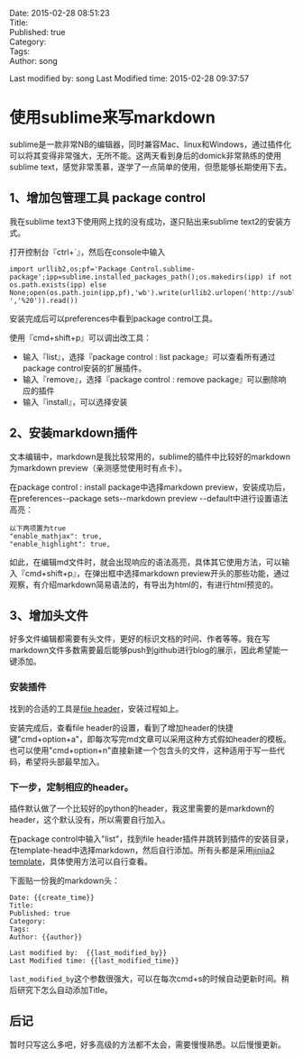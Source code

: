 Date: 2015-02-28 08:51:23  
Title:   
Published: true  
Category:   
Tags:  
Author: song

Last modified by:  song
Last Modified time: 2015-02-28 09:37:57
# 使用sublime来写markdown
sublime是一款非常NB的编辑器，同时兼容Mac、linux和Windows，通过插件化可以将其变得非常强大，无所不能。这两天看到身后的domick非常熟练的使用sublime text，感觉非常羡慕，遂学了一点简单的使用，但愿能够长期使用下去。
## 1、增加包管理工具 package control
我在sublime text3下使用网上找的没有成功，遂只贴出来sublime text2的安装方式。

打开控制台『ctrl+`』，然后在console中输入

	import urllib2,os;pf='Package Control.sublime-package';ipp=sublime.installed_packages_path();os.makedirs(ipp) if not os.path.exists(ipp) else None;open(os.path.join(ipp,pf),'wb').write(urllib2.urlopen('http://sublime.wbond.net/'+pf.replace(' ','%20')).read())
安装完成后可以preferences中看到package control工具。

使用『cmd+shift+p』可以调出改工具：

* 输入『list』，选择『package control : list package』可以查看所有通过package control安装的扩展插件。
* 输入『remove』，选择『package control : remove package』可以删除响应的插件
* 输入『install』，可以选择安装

## 2、安装markdown插件
文本编辑中，markdown是我比较常用的，sublime的插件中比较好的markdown为markdown preview（亲测感觉使用时有点卡）。

在package control : install package中选择markdown preview，安装成功后，在preferences--package sets--markdown preview --default中进行设置语法高亮：

	以下两项置为true
	"enable_mathjax": true,
    "enable_highlight": true,
如此，在编辑md文件时，就会出现响应的语法高亮，具体其它使用方法，可以输入『cmd+shift+p』，在弹出框中选择markdown preview开头的那些功能，通过观察，有介绍markdown简易语法的，有导出为html的，有进行html预览的。

## 3、增加头文件
好多文件编辑都需要有头文件，更好的标识文档的时间、作者等等。我在写markdown文件多数需要最后能够push到github进行blog的展示，因此希望能一键添加。

### 安装插件
找到的合适的工具是[file header](http://shiyanhui.github.io/FileHeader/)，安装过程如上。

安装完成后，查看file header的设置，看到了增加header的快捷键"cmd+option+a"，即每次写完md文章可以采用这种方式假如header的模板。也可以使用"cmd+option+n"直接新建一个包含头的文件，这种适用于写一些代码，希望将头部最早加入。

### 下一步，定制相应的header。
插件默认做了一个比较好的python的header，我这里需要的是markdown的header，这个默认没有，所以需要自行加入。

在package control中输入"list"，找到file header插件并跳转到插件的安装目录，在template-head中选择markdown，然后自行添加。所有头都是采用[jinjia2 template](http://jinja.pocoo.org/docs/)，具体使用方法可以自行查看。

下面贴一份我的markdown头：

	Date: {{create_time}}  
	Title:   
	Published: true  
	Category:   
	Tags:  
	Author: {{author}}

	Last modified by:  {{last_modified_by}}
	Last Modified time: {{last_modified_time}}

`last_modified_by`这个参数很强大，可以在每次cmd+s的时候自动更新时间。稍后研究下怎么自动添加Title。

## 后记
暂时只写这么多吧，好多高级的方法都不太会，需要慢慢熟悉。以后慢慢更新。